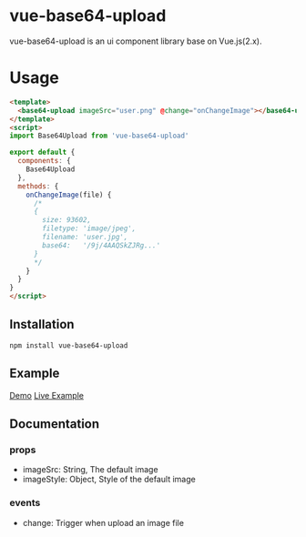 # vue-base64-upload

vue-base64-upload is an ui component library base on Vue.js(2.x).

# Usage

```html
<template>
  <base64-upload imageSrc="user.png" @change="onChangeImage"></base64-upload>
</template>
<script>
import Base64Upload from 'vue-base64-upload'

export default {
  components: {
    Base64Upload
  },
  methods: {
    onChangeImage(file) {
      /*
      {
        size: 93602,
        filetype: 'image/jpeg',
        filename: 'user.jpg',
        base64:   '/9j/4AAQSkZJRg...'
      }
      */
    }
  }
}
</script>
```

## Installation

```
npm install vue-base64-upload
```

## Example

[Demo](demo)
[Live Example]()

## Documentation

### props

* imageSrc: String, The default image
* imageStyle: Object, Style of the default image

### events

* change: Trigger when upload an image file
